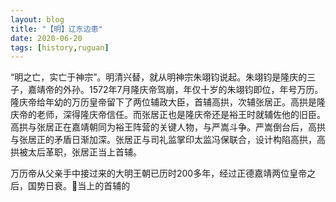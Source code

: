 ```yaml
---
layout: blog
title: "【明】辽东边患" 
date: 2020-06-20
tags: [history,ruguan]
---
```


“明之亡，实亡于神宗”。明清兴替，就从明神宗朱翊钧说起。朱翊钧是隆庆的三子，嘉靖帝的外孙。1572年7月隆庆帝驾崩，年仅十岁的朱翊钧即位，年号万历。隆庆帝给年幼的万历皇帝留下了两位辅政大臣，首辅高拱，次辅张居正。高拱是隆庆帝的老师，深得隆庆帝信任。而张居正也是隆庆帝还是裕王时就辅佐他的旧臣。高拱与张居正在嘉靖朝同为裕王阵营的关键人物，与严嵩斗争。严嵩倒台后，高拱与张居正的矛盾日渐加深。张居正与司礼监掌印太监冯保联合，设计构陷高拱，高拱被太后革职，张居正当上首辅。

万历帝从父亲手中接过来的大明王朝已历时200多年，经过正德嘉靖两位皇帝之后，国势日衰。当上的首辅的

